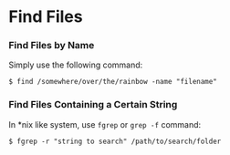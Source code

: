 # Find Files

### Find Files by Name

Simply use the following command:

```console
$ find /somewhere/over/the/rainbow -name "filename"
```


### Find Files Containing a Certain String

In *nix like system, use `fgrep` or `grep -f` command:

```console
$ fgrep -r "string to search" /path/to/search/folder
```
